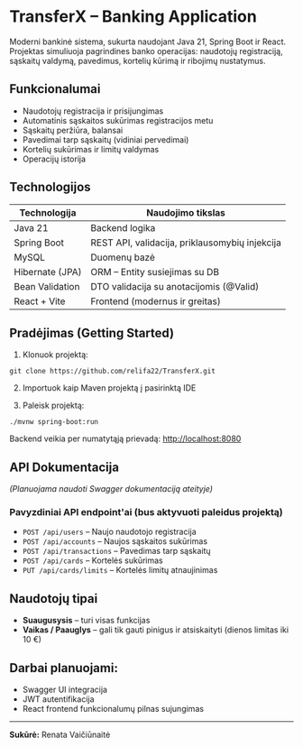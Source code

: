 # TransferX – Banking Application

Moderni bankinė sistema, sukurta naudojant Java 21, Spring Boot ir React. Projektas simuliuoja pagrindines banko operacijas: naudotojų registraciją, sąskaitų valdymą, pavedimus, kortelių kūrimą ir ribojimų nustatymus.

## Funkcionalumai

- Naudotojų registracija ir prisijungimas
- Automatinis sąskaitos sukūrimas registracijos metu
- Sąskaitų peržiūra, balansai
- Pavedimai tarp sąskaitų (vidiniai pervedimai)
- Kortelių sukūrimas ir limitų valdymas
- Operacijų istorija

## Technologijos

| Technologija       | Naudojimo tikslas                         |
|--------------------|-------------------------------------------|
| Java 21            | Backend logika                            |
| Spring Boot        | REST API, validacija, priklausomybių injekcija |
| MySQL              | Duomenų bazė                              |
| Hibernate (JPA)    | ORM – Entity susiejimas su DB             |
| Bean Validation    | DTO validacija su anotacijomis (@Valid)   |
| React + Vite       | Frontend (modernus ir greitas)            |

## Pradėjimas (Getting Started)

1. Klonuok projektą:

```
git clone https://github.com/relifa22/TransferX.git
```

2. Importuok kaip Maven projektą į pasirinktą IDE

3. Paleisk projektą:

```
./mvnw spring-boot:run
```

Backend veikia per numatytąją prievadą: [http://localhost:8080](http://localhost:8080)

## API Dokumentacija

_(Planuojama naudoti Swagger dokumentaciją ateityje)_

### Pavyzdiniai API endpoint'ai (bus aktyvuoti paleidus projektą)

- `POST /api/users` – Naujo naudotojo registracija
- `POST /api/accounts` – Naujos sąskaitos sukūrimas
- `POST /api/transactions` – Pavedimas tarp sąskaitų
- `POST /api/cards` – Kortelės sukūrimas
- `PUT /api/cards/limits` – Kortelės limitų atnaujinimas

## Naudotojų tipai

- **Suaugusysis** – turi visas funkcijas
- **Vaikas / Paauglys** – gali tik gauti pinigus ir atsiskaityti (dienos limitas iki 10 €)

## Darbai planuojami:

- Swagger UI integracija
- JWT autentifikacija
- React frontend funkcionalumų pilnas sujungimas

---

**Sukūrė:** Renata Vaičiūnaitė